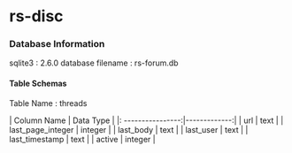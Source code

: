 # rs-disc

### Database Information
sqlite3           : 2.6.0
database filename : rs-forum.db

#### Table Schemas
Table Name : threads

| Column Name       |   Data Type  |
|: ----------------:|-------------:|
| url               | text         |
| last_page_integer | integer      |
| last_body         | text         |
| last_user         | text         |
| last_timestamp    | text         |
| active            | integer      |
